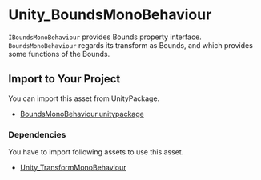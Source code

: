 # Unity_BoundsMonoBehaviour

``IBoundsMonoBehaviour`` provides Bounds property interface.
``BoundsMonoBehaviour`` regards its transform as Bounds, and which provides some functions of the Bounds.

## Import to Your Project

You can import this asset from UnityPackage.

- [BoundsMonoBehaviour.unitypackage](https://github.com/XJINE/Unity_BoundsMonoBehaviour/blob/master/BoundsMonoBehaviour.unitypackage)

### Dependencies

You have to import following assets to use this asset.

- [Unity_TransformMonoBehaviour](https://github.com/XJINE/Unity_TransformMonoBehaviour)
